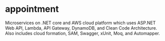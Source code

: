 # appointment
Microservices on .NET core and AWS cloud platform which uses ASP.NET Web API, Lambda, API Gateway, DynamoDB, and Clean Code Architecture. Also includes cloud formation, SAM, Swagger, xUnit, Moq, and Automapper.
